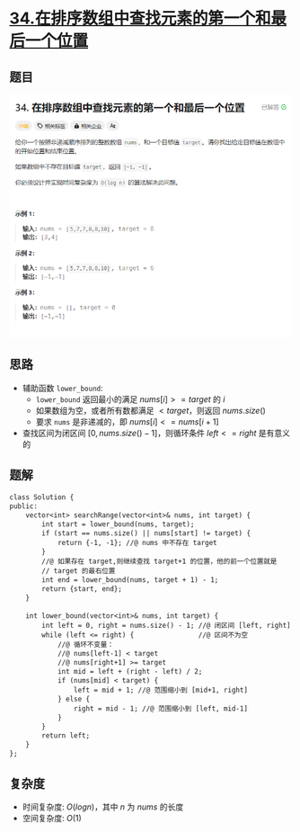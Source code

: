 # [34.在排序数组中查找元素的第一个和最后一个位置](https://leetcode.cn/problems/find-first-and-last-position-of-element-in-sorted-array/description/)

## 题目
![](../../images/34.png)


## 思路
- 辅助函数 `lower_bound`:
    - `lower_bound` 返回最小的满足 $nums[i] >= target$ 的 $i$
    - 如果数组为空，或者所有数都满足 $< target$，则返回 $nums.size()$
    - 要求 `nums` 是非递减的，即 $nums[i] <= nums[i + 1]$
- 查找区间为闭区间 $[0, nums.size()-1]$，则循环条件 $left<=right$ 是有意义的

## 题解
```
class Solution {
public:
    vector<int> searchRange(vector<int>& nums, int target) {
        int start = lower_bound(nums, target);
        if (start == nums.size() || nums[start] != target) {
            return {-1, -1}; //@ nums 中不存在 target
        }
        //@ 如果存在 target,则继续查找 target+1 的位置，他的前一个位置就是
        // target 的最右位置
        int end = lower_bound(nums, target + 1) - 1;
        return {start, end};
    }

    int lower_bound(vector<int>& nums, int target) {
        int left = 0, right = nums.size() - 1; //@ 闭区间 [left, right]
        while (left <= right) {                //@ 区间不为空
            //@ 循环不变量：
            //@ nums[left-1] < target
            //@ nums[right+1] >= target
            int mid = left + (right - left) / 2;
            if (nums[mid] < target) {
                left = mid + 1; //@ 范围缩小到 [mid+1, right]
            } else {
                right = mid - 1; //@ 范围缩小到 [left, mid-1]
            }
        }
        return left;
    }
};
```


## 复杂度
- 时间复杂度: $O(log⁡n)$，其中 $n$ 为 $nums$ 的长度
- 空间复杂度: $O(1)$
